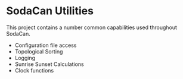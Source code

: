 # SodaCan Utilities
This project contains a number common capabilities used throughout SodaCan.

- Configuration file access
- Topological Sorting
- Logging
- Sunrise Sunset Calculations
- Clock functions
